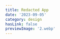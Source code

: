 ```yaml
---
title: Redacted App
date: '2023-09-05'
category: design
hasLink: false
previewImage: '2.webp'
---
```

